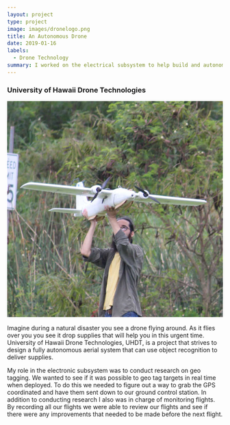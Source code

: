 ```yaml
---
layout: project
type: project
image: images/dronelogo.png
title: An Autonomous Drone
date: 2019-01-16
labels:
  - Drone Technology
summary: I worked on the electrical subsystem to help build and autonomous drone.
---
```


### University of Hawaii Drone Technologies
<img class="ui medium floated rounded image" src="../images/dronephoto.JPG">

Imagine during a natural disaster you see a drone flying around. As it flies over you you see it drop supplies that will help you in this urgent time. University of Hawaii Drone Technologies, UHDT, is a project that strives to design a fully autonomous aerial system that can use object recognition to deliver supplies. 

My role in the electronic subsystem was to conduct research on geo tagging. We wanted to see if it was possible to geo tag targets in real time when deployed. To do this we needed to figure out a way to grab the GPS coordinated and have them sent down to our ground control station. In addition to conducting research I also was in charge of monitoring flights. By recording all our flights we were able to review our flights and see if there were any improvements that needed to be made before the next flight. 


